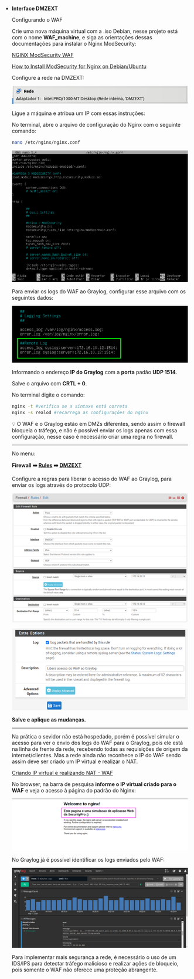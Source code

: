 - **Interface DMZEXT**
    
    Configurando o WAF
    
    Crie uma nova máquina virtual com a .iso Debian, nesse projeto está com o nome **WAF_machine**, e siga as orientações dessas documentações para instalar o Nginx ModSecurity: 
    
    [NGINX ModSecurity WAF](https://docs.nginx.com/nginx-waf/)
    
    [How to Install ModSecurity for Nginx on Debian/Ubuntu](https://www.tecmint.com/install-modsecurity-nginx-debian-ubuntu/)
    
    Configure a rede na DMZEXT:
    
    ![interface_dmzext01](https://github.com/biancagomesalves/projeto_2_rede_firewall_WAF_SIEM/blob/a622bf803f6908b4aac03f16e98901337a3ef49c/imagens/configurando_interfaces/iface_dmzext.png)
    
    Ligue a máquina e atribua um IP com essas instruções:
    
    No terminal, abre o arquivo de configuração do Nginx com o seguinte comando: 
    
    ```bash
    nano /etc/nginx/nginx.conf
    ```
    
    ![interface_dmzext01](https://github.com/biancagomesalves/projeto_2_rede_firewall_WAF_SIEM/blob/9c8a2fce0ea0a40f756d457b62012df8f222ee12/imagens/configurando_interfaces/iface_dmzext01.png)
    
    Para enviar os logs do WAF ao Graylog, configurar esse arquivo com os seguintes dados: 
    
    ![interface_dmzex02](https://github.com/biancagomesalves/projeto_2_rede_firewall_WAF_SIEM/blob/9c8a2fce0ea0a40f756d457b62012df8f222ee12/imagens/configurando_interfaces/iface_dmzext02.png)
    
    Informando o endereço **IP do Graylog** com a **porta** padão **UDP 1514**.
    
    Salve o arquivo com **CRTL + 0**. 
    
    No terminal digite o comando: 
    
    ```bash
    nginx -t #verifica se a sintaxe está correta
    nginx -s realod #recarrega as configurações do nginx
    ```
    
    <aside>
    💡 O WAF e o Graylog estão em DMZs diferentes, sendo assim o firewall bloqueia o tráfego, e não é possível enviar os logs apenas com essa configuração, nesse caso é necessário criar uma regra no firewall.
    
    </aside>
    
    ---
  
    No menu: 
    
    **Firewall ➡️ [Rules](http://192.168.56.2/firewall_rules.php) ➡️ [DMZEXT](http://192.168.56.2/firewall_rules.php?if=opt2)**
    
    Configure a regras para liberar o acesso do WAF ao Graylog, para enviar os logs através do protocolo UDP: 
    
    ![iface_dmzext03](https://github.com/biancagomesalves/projeto_2_rede_firewall_WAF_SIEM/blob/a622bf803f6908b4aac03f16e98901337a3ef49c/imagens/configurando_interfaces/iface_dmzext03.png)
    
    ![iface_dmzext04](https://github.com/biancagomesalves/projeto_2_rede_firewall_WAF_SIEM/blob/a622bf803f6908b4aac03f16e98901337a3ef49c/imagens/configurando_interfaces/iface_dmzext04.png)
    
    **Salve e aplique as mudanças.**
  
    ---
  
    Na prática o sevidor não está hospedado, porém é possível simular o acesso para ver o envio dos logs do WAF para o Graylog, pois ele está na linha de frente da rede, recebendo todas as requisições de origem da internet/clientes. Mas a rede ainda não reconhece o IP do WAF sendo assim deve ser criado um IP virtual e realizar o NAT. 
    
    [Criando IP virtual e realizando NAT - WAF](https://github.com/biancagomesalves/projeto_2_rede_firewall_WAF_SIEM/blob/cfd3f01e4cbc7d5e6cfd95fb47af2c14535d0b3b/implementa%C3%A7%C3%A3o_Firewall_pfSense/Criando%20IP%20virtual%20e%20realizando%20NAT%20-%20WAF.md)
    
    No browser, na barra de pesquisa **informe o IP  virtual criado para o WAF** e veja o acesso à página do padrão do Nginx: 
    
    ![iface_dmext05](https://github.com/biancagomesalves/projeto_2_rede_firewall_WAF_SIEM/blob/a622bf803f6908b4aac03f16e98901337a3ef49c/imagens/configurando_interfaces/iface_dmzext05.png)
    
    No Graylog já é possível identificar os logs enviados pelo WAF:
    
    ![iface_dmext06](https://github.com/biancagomesalves/projeto_2_rede_firewall_WAF_SIEM/blob/a622bf803f6908b4aac03f16e98901337a3ef49c/imagens/configurando_interfaces/iface_dmzext06.png)
    
    Para implementar mais segurança a rede, é necessário o uso de um IDS/IPS para detectar tráfego malicioso e realizar ações de bloqueio, pois somente o WAF não oferece uma proteção abrangente. 
